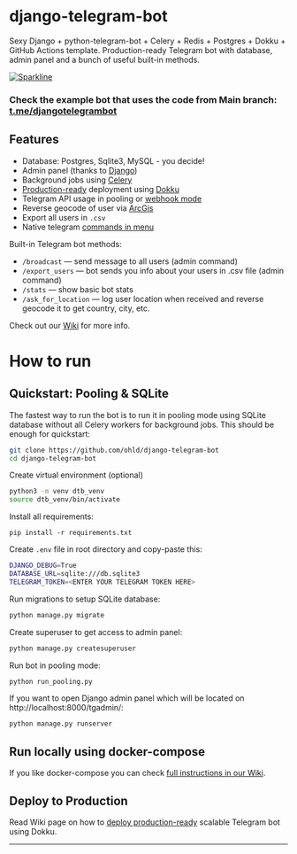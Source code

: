 # django-telegram-bot
Sexy Django + python-telegram-bot + Celery + Redis + Postgres + Dokku + GitHub Actions template. Production-ready Telegram bot with database, admin panel and a bunch of useful built-in methods.

[![Sparkline](https://stars.medv.io/ohld/django-telegram-bot.svg)](https://stars.medv.io/ohld/django-telegram-bot)


### Check the example bot that uses the code from Main branch: [t.me/djangotelegrambot](https://t.me/djangotelegrambot)

## Features

* Database: Postgres, Sqlite3, MySQL - you decide!
* Admin panel (thanks to [Django](https://docs.djangoproject.com/en/3.1/intro/tutorial01/))
* Background jobs using [Celery](https://docs.celeryproject.org/en/stable/)
* [Production-ready](https://github.com/ohld/django-telegram-bot/wiki/Production-Deployment-using-Dokku) deployment using [Dokku](https://dokku.com)
* Telegram API usage in pooling or [webhook mode](https://core.telegram.org/bots/api#setwebhook)
* Reverse geocode of user via [ArcGis](https://www.arcgis.com/)
* Export all users in `.csv`
* Native telegram [commands in menu](https://github.com/ohld/django-telegram-bot/blob/main/.github/imgs/bot_commands_example.jpg)

Built-in Telegram bot methods:
* `/broadcast` — send message to all users (admin command)
* `/export_users` — bot sends you info about your users in .csv file (admin command)
* `/stats` — show basic bot stats 
* `/ask_for_location` — log user location when received and reverse geocode it to get country, city, etc.

Check out our [Wiki](https://github.com/ohld/django-telegram-bot/wiki) for more info.

# How to run

## Quickstart: Pooling & SQLite

The fastest way to run the bot is to run it in pooling mode using SQLite database without all Celery workers for background jobs. This should be enough for quickstart:

``` bash
git clone https://github.com/ohld/django-telegram-bot
cd django-telegram-bot
```

Create virtual environment (optional)
``` bash
python3 -m venv dtb_venv
source dtb_venv/bin/activate
```

Install all requirements:
```
pip install -r requirements.txt
```

Create `.env` file in root directory and copy-paste this:
``` bash 
DJANGO_DEBUG=True
DATABASE_URL=sqlite:///db.sqlite3
TELEGRAM_TOKEN=<ENTER YOUR TELEGRAM TOKEN HERE>
```

Run migrations to setup SQLite database:
``` bash
python manage.py migrate
```

Create superuser to get access to admin panel:
``` bash
python manage.py createsuperuser
```

Run bot in pooling mode:
``` bash
python run_pooling.py 
```

If you want to open Django admin panel which will be located on http://localhost:8000/tgadmin/:
``` bash
python manage.py runserver
```

## Run locally using docker-compose

If you like docker-compose you can check [full instructions in our Wiki](https://github.com/ohld/django-telegram-bot/wiki/Run-locally-using-Docker-compose).

## Deploy to Production 

Read Wiki page on how to [deploy production-ready](https://github.com/ohld/django-telegram-bot/wiki/Production-Deployment-using-Dokku) scalable Telegram bot using Dokku.

----
